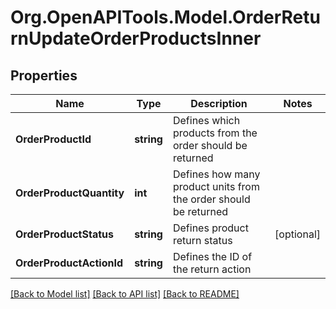 # Org.OpenAPITools.Model.OrderReturnUpdateOrderProductsInner

## Properties

Name | Type | Description | Notes
------------ | ------------- | ------------- | -------------
**OrderProductId** | **string** | Defines which products from the order should be returned | 
**OrderProductQuantity** | **int** | Defines how many product units from the order should be returned | 
**OrderProductStatus** | **string** | Defines product return status | [optional] 
**OrderProductActionId** | **string** | Defines the ID of the return action | 

[[Back to Model list]](../README.md#documentation-for-models) [[Back to API list]](../README.md#documentation-for-api-endpoints) [[Back to README]](../README.md)

